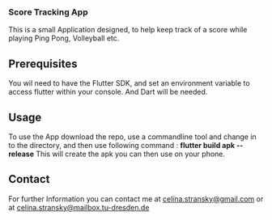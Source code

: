 ### Score Tracking App

This is a small Application designed, to help keep track of a score while playing Ping Pong, Volleyball etc.

## Prerequisites
You wil need to have the Flutter SDK, and set an environment variable to access flutter within your console. And Dart will be needed.

## Usage

To use the App download the repo, use a commandline tool and change in to the directory, and then use following command : **flutter build apk --release**
This will create the apk you can then use on your phone.

## Contact 
For further Information you can contact me at celina.stransky@gmail.com or at 
celina.stransky@mailbox.tu-dresden.de